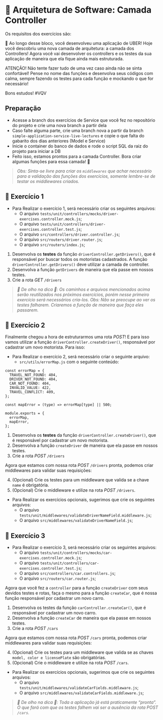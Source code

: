 # :pencil: Arquitetura de Software: Camada Controller



Os requisitos dos exercícios são:

🚀 Ao longo desse bloco, você desenvolveu uma aplicação de UBER! Hoje você descobriu uma nova camada de arquitetura: a camada dos Controllers! Agora você vai desenvolver os controllers e os testes da sua aplicação de maneira que ela fique ainda mais estruturada.

ATENÇÃO! Não tente fazer tudo de uma vez caso ainda não se sinta confortável! Pense no nome das funções e desenvolva seus códigos com calma, sempre fazendo os testes para cada função e mockando o que for necessário!

Bons estudos! #VQV

## Preparação

- Acesse a branch dos exercícios de Service que você fez no repositório do projeto e crie uma nova branch a partir dela
- Caso falte alguma parte, crie uma branch nova a partir da branch `simple-application-service-live-lectures` e copie o que falta do gabarito dos dias anteriores (Model e Service)
- Inicie o container do banco de dados e rode o script SQL da raiz do projeto para iniciar a DB
- Feito isso, estamos prontos para a camada Controller. Bora criar algumas funções para essa camada! 🚀

> _Obs: Sinta-se livre para criar os `middlewares` que achar necessário para a validação das funções dos exercícios, somente lembre-se de testar os middlewares criados._

## 🚀 Exercício 1

- Para Realizar o exercício 1, será necessário criar os seguintes arquivos:
    - O arquivo `tests/unit/controllers/mocks/driver-exercises.controller.mock.js`;
    - O arquivo `tests/unit/controllers/driver-exercises.controller.test.js`;
    - O arquivo `src/controllers/driver.controller.js`;
    - O arquivo `src/routers/driver.router.js`;
    - O arquivo `src/routers/index.js`;

1. Desenvolva os **testes** da função `driverController.getDrivers()`, que é responsável por buscar todos os motoristas cadastrados. A função `driverController.getDrivers()` deve utilizar a camada de controller.
2. Desenvolva a função `getDrivers` de maneira que ela passe em nossos testes.
3. Crie a rota _GET_ `/drivers`

> _👀 De olho na dica 👀: Os caminhos e arquivos mencionados acima serão reutilizados nos próximos exercícios, porém nesse primeiro exercício será necessários cria-los. Obs: Não se preocupe ao ver os testes falharem. Criaremos a função de maneira que faça eles passarem._

## 🚀 Exercício 2

Finalmente chegou a hora de estruturarmos uma rota _POST_! E para isso vamos utilizar a função `driverController.createDriver()`, responsável por cadastrar um novo motorista. Para isso:

- Para Realizar o exercício 2, será necessário criar o seguinte arquivo:
    - `src/utils/errorMap.js` com o seguinte conteúdo:

```
const errorMap = {
  TRAVEL_NOT_FOUND: 404,
  DRIVER_NOT_FOUND: 404,
  CAR_NOT_FOUND: 404,
  INVALID_VALUE: 422,
  TRAVEL_CONFLICT: 409,
};

const mapError = (type) => errorMap[type] || 500;

module.exports = {
  errorMap,
  mapError,
};
```

1. Desenvolva os **testes** da função `driverController.createDriver()`, que é responsável por cadastrar um novo motorista.
2. Desenvolva a função `createDriver` de maneira que ela passe em nossos testes.
3. Crie a rota _POST_ `/drivers`

Agora que estamos com nossa rota _POST_ `/drivers` pronta, podemos criar middlewares para validar suas requisições:

4. (Opcional) Crie os testes para um middleware que valida se a chave `name` é obrigatória.
5. (Opcional) Crie o middleware e utilize na rota _POST_ `/drivers`.

- Para Realizar os exercícios opcionais, sugerimos que crie os seguintes arquivos:
    - O arquivo `tests/unit/middlewares/validateDriverNameField.middleware.js`;
    - O arquivo `src/middlewares/validateDriverNameField.js`;

## 🚀 Exercício 3

- Para Realizar o exercício 3, será necessário criar os seguintes arquivos:
    - O arquivo `tests/unit/controllers/mocks/car-exercises.controller.mock.js`;
    - O arquivo `tests/unit/controllers/car-exercises.controller.test.js`;
    - O arquivo `src/controllers/car.controllers.js`;
    - O arquivo `src/routers/car.router.js`;

Agora que você fez a `controller` para a função `createDriver` com seus devidos testes e rotas, faça o mesmo para a função `createCar`, que é nossa função responsável por cadastrar um novo carro.

1. Desenvolva os testes da função `carController.createCar()`, que é responsável por cadastrar um novo carro.
2. Desenvolva a função `createCar` de maneira que ela passe em nossos testes.
3. Crie a rota _POST_ `/cars`

Agora que estamos com nossa rota _POST_ `/cars` pronta, podemos criar middlewares para validar suas requisições:

4. (Opcional) Crie os testes para um middleware que valida se as chaves `model, color e licensePlate` são obrigatórias.
5. (Opcional) Crie o middleware e utilize na rota _POST_ `/cars`.

- Para Realizar os exercícios opcionais, sugerimos que crie os seguintes arquivos:
    - O arquivo `tests/unit/middlewares/validateCarFields.middleware.js`;
    - O arquivo `src/middlewares/validateCarFields.middleware.js`;

> _👀 De olho na dica 👀: Toda a aplicação já está praticamente “pronta”. O que fará com que os testes falhem vai ser a ausência da rota _POST_ `/cars`._

